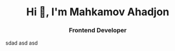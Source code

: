 <h1 align="center">Hi 👋, I'm Mahkamov Ahadjon</h1>
<h3 align="center">Frontend Developer</h3>

sdad
asd
asd
